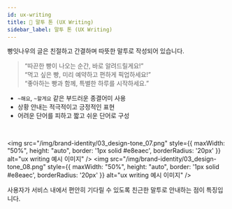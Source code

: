 ```yaml
---
id: ux-writing
title: 🧁 말투 톤 (UX Writing)
sidebar_label: 말투 톤 (UX Writing)
---
```


빵잇나우의 글은 친절하고 간결하며 따뜻한 말투로 작성되어 있습니다.

> “따끈한 빵이 나오는 순간, 바로 알려드릴게요!”  
> “먹고 싶은 빵, 미리 예약하고 편하게 픽업하세요!”  
> “좋아하는 빵과 함께, 특별한 하루를 시작하세요.”

- `~해요`, `~할게요` 같은 부드러운 종결어미 사용  
- 상황 안내는 적극적이고 긍정적인 표현  
- 어려운 단어를 피하고 짧고 쉬운 단어로 구성  

<br/>

<img 
  src="/img/brand-identity/03_design-tone_07.png"
  style={{ maxWidth: "50%", height: "auto", border: '1px solid #e8eaec', borderRadius: '20px' }} 
  alt="ux writing 예시 이미지" />
<img 
src="/img/brand-identity/03_design-tone_08.png"
  style={{ maxWidth: "50%", height: "auto", border: '1px solid #e8eaec', borderRadius: '20px' }} 
  alt="ux writing 예시 이미지" />

사용자가 서비스 내에서 편안히 기다릴 수 있도록 친근한 말투로 안내하는 점이 특징입니다.